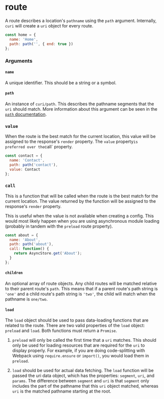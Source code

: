 # route

A route describes a location's `pathname` using the `path` argument. Internally, `curi` will create a `uri` object for every route. 

```js
const home = {
  name: 'Home',
  path: path('', { end: true })
};
```

### Arguments

#### `name`

A unique identifier. This should be a string or a symbol.

#### `path`

An instance of `curi/path`. This describes the pathname segments that the `uri` should match. More information about this argument can be seen in the [`path` documentation](./path.md).

### `value`

When the route is the best match for the current location, this value will be assigned to the response's `render` property. The `value` property` is preferred over the `call` property.

```js
const contact = {
  name: 'Contact',
  path: path('contact'),
  value: Contact
};
```

### `call`

This is a function that will be called when the route is the best match for the current location. The value returned by the function will be assigned to the response's `render` property.

This is useful when the value is not available when creating a config. This would most likely happen when you are using asynchronous module loading (probably in tandem with the `preload` route property).

```js
const about = {
  name: 'About',
  path: path('about'),
  call: function() {
    return AsyncStore.get('About');
  }
};
```

#### `children`

An optional array of route objects. Any child routes will be matched relative to their parent route's `path`. This means that if a parent route's path string is `'one'` and a child route's path string is `'two'`, the child will match when the pathname is `one/two`.

#### `load`

The `load` object should be used to pass data-loading functions that are related to the route. There are two valid properties of the `load` object: `preload` and `load`. Both functions must return a `Promise`.

1. `preload` will only be called the first time that a `uri` matches. This should only be used for loading resources that are required for the `uri` to display properly. For example, if you are doing code-splitting with Webpack using `require.ensure` or `import()`, you would load them in `preload`.

2. `load` should be used for actual data fetching. The `load` function will be passed the uri data object, which has the properties: `segment`, `uri`, and `params`. The difference between `segment` and `uri` is that `segment` only includes the part of the pathname that this `uri` object matched, whereas `uri` is the matched pathname starting at the root.
